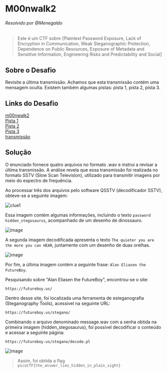# M00nwalk2
###### Resolvido por @Menegaldo
> Este é um CTF sobre [Plaintext Password Exposure, Lack of Encryption in Communication, Weak Steganographic Protection, Dependence on Public Resources, Exposure of Metadata and Sensitive Information, Engineering Risks and Predictability and Social]

## Sobre o Desafio  
Revisite a última transmissão. Achamos que esta transmissão contém uma mensagem oculta.
Existem também algumas pistas: pista 1, pista 2, pista 3.

## Links do Desafio

[m00nwalk2](https://play.picoctf.org/practice/challenge/28) <br>
[Pista 1](https://jupiter.challenges.picoctf.org/static/599404f0bf7426a5a5c2deb538860cda/clue1.wav)<br>
[Pista 2](https://jupiter.challenges.picoctf.org/static/599404f0bf7426a5a5c2deb538860cda/clue2.wav)<br>
[Pista 3](https://jupiter.challenges.picoctf.org/static/599404f0bf7426a5a5c2deb538860cda/clue3.wav)<br>
[transmissão](https://jupiter.challenges.picoctf.org/static/599404f0bf7426a5a5c2deb538860cda/message.wav)

## Solução

O enunciado fornece quatro arquivos no formato .wav e instrui a revisar a última transmissão. A análise revela que essa transmissão foi realizada no formato SSTV (Slow Scan Television), utilizado para transmitir imagens por meio do espectro de frequência.

Ao processar três dos arquivos pelo software QSSTV (decodificador SSTV), obteve-se a seguinte imagem:

![clue1](https://github.com/user-attachments/assets/7b25fd37-96b3-447c-a3a4-1294772ad48b)

Essa imagem contém algumas informações, incluindo o texto `password hidden_stegosaurus`, acompanhado de um desenho de dinossauro.

![image](https://github.com/user-attachments/assets/21ce3b6f-98b2-461c-b5d7-a5435664ff3b)

A segunda imagem decodificada apresenta o texto `The quieter you are the more you can HEAR`, juntamente com um desenho de duas orelhas.

![image](https://github.com/user-attachments/assets/d58e8413-9003-4ece-bf2c-3c6943b6fc2a)

Por fim, a última imagem contém a seguinte frase: `Alan Eliasen the FutureBoy`.

Pesquisando sobre "Alan Eliasen the FutureBoy", encontrou-se o site:

`https://futureboy.us/`

Dentro desse site, foi localizada uma ferramenta de esteganografia (Steganography Tools), acessível na seguinte URL:

`https://futureboy.us/stegano/`

Combinando o arquivo denominado message.wav com a senha obtida na primeira imagem (hidden_stegosaurus), foi possível decodificar o conteúdo e acessar a seguinte página:

`https://futureboy.us/stegano/decode.pl`

![image](https://github.com/user-attachments/assets/8e9dad87-a408-49cb-a3a9-a9781083f54d)

> Assim, foi obtida a flag `picoCTF{the_answer_lies_hidden_in_plain_sight}`

